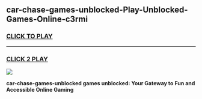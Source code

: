 
## car-chase-games-unblocked-Play-Unblocked-Games-Online-c3rmi
<h3>
<a href="https://premium76.site?title=car-chase-games-unblocked&ref=24A">CLICK TO PLAY</a></h3>
<hr>

<h3>
<a href="https://premium76.site?title=car-chase-games-unblocked&ref=24A">CLICK 2 PLAY</a>
  
</h3>

<a href="https://premium76.site?title=car-chase-games-unblocked&ref=24A"><img src="https://clearcache.store/games.png"></a>


**car-chase-games-unblocked games unblocked: Your Gateway to Fun and Accessible Online Gaming**
